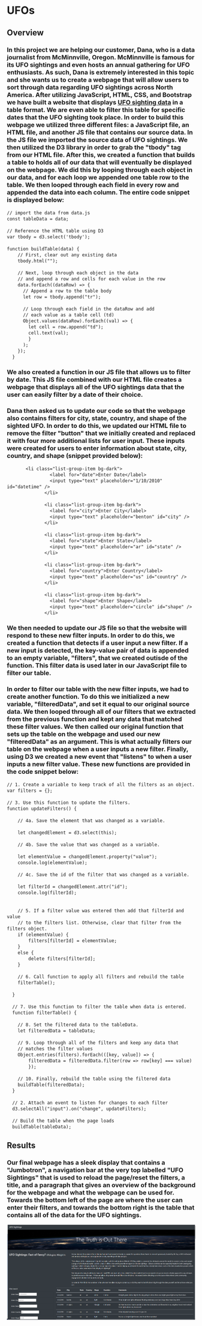 # UFOs

## Overview

### In this project we are helping our customer, Dana, who is a data journalist from McMinnville, Oregon. McMinnville is famous for its UFO sightings and even hosts an annual gathering for UFO enthusiasts. As such, Dana is extremely interested in this topic and she wants us to create a webpage that will allow users to sort through data regarding UFO sightings across North America. After utilizing JavaScript, HTML, CSS, and Bootstrap we have built a website that displays [UFO sighting data](https://github.com/christianhargett/UFOs/blob/master/static/js/data.js) in a table format. We are even able to filter this table for specific dates that the UFO sighting took place. In order to build this webpage we utilized three different files: a JavaScript file, an HTML file, and another JS file that contains our source data. In the JS file we imported the source data of UFO sightings. We then utilized the D3 library in order to grab the "tbody" tag from our HTML file. After this, we created a function that builds a table to holds all of our data that will eventually be displayed on the webpage. We did this by looping through each object in our data, and for each loop we appended one table row to the table. We then looped through each field in every row and appended the data into each column. The entire code snippet is displayed below:

```
// import the data from data.js
const tableData = data;

// Reference the HTML table using D3
var tbody = d3.select('tbody');

function buildTable(data) {
    // First, clear out any existing data
    tbody.html("");
  
    // Next, loop through each object in the data
    // and append a row and cells for each value in the row
    data.forEach((dataRow) => {
      // Append a row to the table body
      let row = tbody.append("tr");
  
      // Loop through each field in the dataRow and add
      // each value as a table cell (td)
      Object.values(dataRow).forEach((val) => {
        let cell = row.append("td");
        cell.text(val);
        }
      );
    });
  }
  ```

### We also created a function in our JS file that allows us to filter by date. This JS file combined with our HTML file creates a webpage that displays all of the UFO sightings data that the user can easily filter by a date of their choice.

### Dana then asked us to update our code so that the webpage also contains filters for city, state, country, and shape of the sighted UFO. In order to do this, we updated our HTML file to remove the filter "button" that we initially created and replaced it with four more additional lists for user input. These inputs were created for users to enter information about state, city, country, and shape (snippet provided below):

```
       <li class="list-group-item bg-dark">
                <label for="date">Enter Date</label>
                <input type="text" placeholder="1/10/2010" id="datetime" />
              </li>

              <li class="list-group-item bg-dark">
                <label for="city">Enter City</label>
                <input type="text" placeholder="benton" id="city" />
              </li>

              <li class="list-group-item bg-dark">
                <label for="state">Enter State</label>
                <input type="text" placeholder="ar" id="state" />
              </li>

              <li class="list-group-item bg-dark">
                <label for="country">Enter Country</label>
                <input type="text" placeholder="us" id="country" />
              </li>

              <li class="list-group-item bg-dark">
                <label for="shape">Enter Shape</label>
                <input type="text" placeholder="circle" id="shape" />
              </li>
```

### We then needed to update our JS file so that the website will respond to these new filter inputs. In order to do this, we created a function that detects if a user input a new filter. If a new input is detected, the key-value pair of data is appended to an empty variable, "filters", that we created outisde of the function. This filter data is used later in our JavaScript file to filter our table. 

### In order to filter our table with the new filter inputs, we had to create another function. To do this we initialized a new variable, "filteredData", and set it equal to our original source data. We then looped through all of our filters that we extracted from the previous function and kept any data that matched these filter values. We then called our original function that sets up the table on the webpage and used our new "filteredData" as an argument. This is what actually filters our table on the webpage when a user inputs a new filter. Finally, using D3 we created a new event that "listens" to when a user inputs a new filter value. These new functions are provided in the code snippet below:

```
// 1. Create a variable to keep track of all the filters as an object.
var filters = {};

// 3. Use this function to update the filters. 
function updateFilters() {

    // 4a. Save the element that was changed as a variable.

    let changedElement = d3.select(this);

    // 4b. Save the value that was changed as a variable.

    let elementValue = changedElement.property("value");
    console.log(elementValue);

    // 4c. Save the id of the filter that was changed as a variable.

    let filterId = changedElement.attr("id");
    console.log(filterId);

  
    // 5. If a filter value was entered then add that filterId and value
    // to the filters list. Otherwise, clear that filter from the filters object.
    if (elementValue) {
        filters[filterId] = elementValue;
    }
    else {
        delete filters[filterId];
    }
  
    // 6. Call function to apply all filters and rebuild the table
    filterTable();
  
  }
  
  // 7. Use this function to filter the table when data is entered.
  function filterTable() {
  
    // 8. Set the filtered data to the tableData.
    let filteredData = tableData;
  
    // 9. Loop through all of the filters and keep any data that
    // matches the filter values
    Object.entries(filters).forEach(([key, value]) => {
        filteredData = filteredData.filter(row => row[key] === value)
        });
  
    // 10. Finally, rebuild the table using the filtered data
    buildTable(filteredData);
  }
  
  // 2. Attach an event to listen for changes to each filter
  d3.selectAll("input").on("change", updateFilters);
  
  // Build the table when the page loads
  buildTable(tableData);
```

## Results

### Our final webpage has a sleek display that contains a "Jumbotron", a navigation bar at the very top labelled "UFO Sightings" that is used to reload the page/reset the filters, a title, and a paragraph that gives an overview of the background for the webpage and what the webpage can be used for. Towards the bottom left of the page are where the user can enter their filters, and towards the bottom right is the table that contains all of the data for the UFO sightings.

![](https://github.com/christianhargett/UFOs/blob/master/NoFilters.png)

### 
